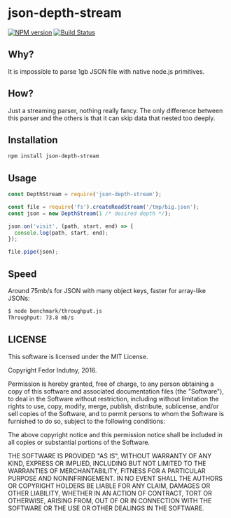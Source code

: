 # json-depth-stream

[![NPM version](https://badge.fury.io/js/json-depth-stream.svg)](http://badge.fury.io/js/json-depth-stream)
[![Build Status](https://secure.travis-ci.org/indutny/json-depth-stream.svg)](http://travis-ci.org/indutny/json-depth-stream)

## Why?

It is impossible to parse 1gb JSON file with native node.js primitives.

## How?

Just a streaming parser, nothing really fancy. The only difference between this
parser and the others is that it can skip data that nested too deeply.

## Installation

```bash
npm install json-depth-stream
```

## Usage


```js
const DepthStream = require('json-depth-stream');

const file = require('fs').createReadStream('/tmp/big.json');
const json = new DepthStream(1 /* desired depth */);

json.on('visit', (path, start, end) => {
  console.log(path, start, end);
});

file.pipe(json);
```

## Speed

Around 75mb/s for JSON with many object keys, faster for array-like JSONs:

```bash
$ node benchmark/throughput.js
Throughput: 73.8 mb/s
```

## LICENSE

This software is licensed under the MIT License.

Copyright Fedor Indutny, 2016.

Permission is hereby granted, free of charge, to any person obtaining a
copy of this software and associated documentation files (the
"Software"), to deal in the Software without restriction, including
without limitation the rights to use, copy, modify, merge, publish,
distribute, sublicense, and/or sell copies of the Software, and to permit
persons to whom the Software is furnished to do so, subject to the
following conditions:

The above copyright notice and this permission notice shall be included
in all copies or substantial portions of the Software.

THE SOFTWARE IS PROVIDED "AS IS", WITHOUT WARRANTY OF ANY KIND, EXPRESS
OR IMPLIED, INCLUDING BUT NOT LIMITED TO THE WARRANTIES OF
MERCHANTABILITY, FITNESS FOR A PARTICULAR PURPOSE AND NONINFRINGEMENT. IN
NO EVENT SHALL THE AUTHORS OR COPYRIGHT HOLDERS BE LIABLE FOR ANY CLAIM,
DAMAGES OR OTHER LIABILITY, WHETHER IN AN ACTION OF CONTRACT, TORT OR
OTHERWISE, ARISING FROM, OUT OF OR IN CONNECTION WITH THE SOFTWARE OR THE
USE OR OTHER DEALINGS IN THE SOFTWARE.
